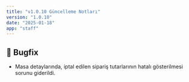 ```yaml
---
title: "v1.0.10 Güncelleme Notları"
version: "1.0.10"
date: "2025-01-18"
app: "staff"
---
```

## 🐛 Bugfix

- Masa detaylarında, iptal edilen sipariş tutarlarının hatalı gösterilmesi sorunu giderildi.
